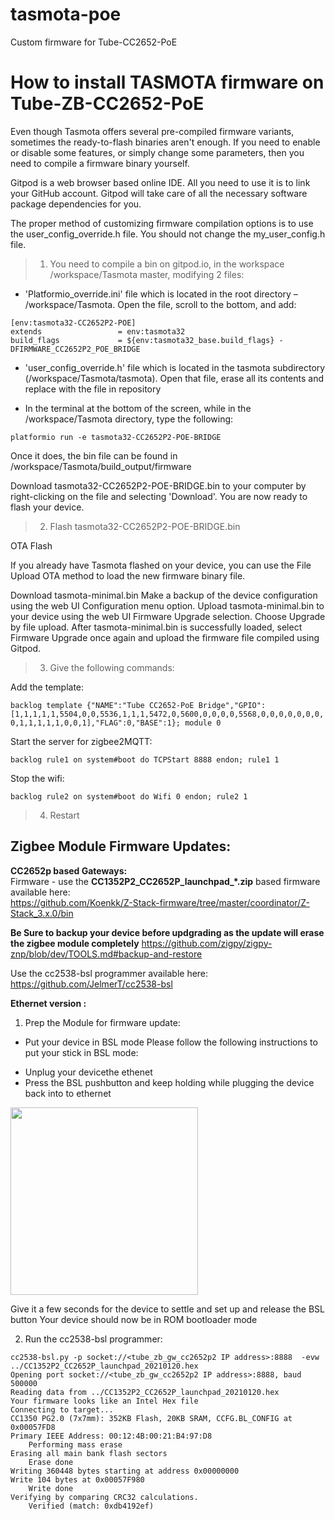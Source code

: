 # tasmota-poe
Custom firmware for Tube-CC2652-PoE

# How to install TASMOTA firmware on Tube-ZB-CC2652-PoE

Even though Tasmota offers several pre-compiled firmware variants, sometimes the ready-to-flash binaries aren't enough. If you need to enable or disable some features, or simply change some parameters, then you need to compile a firmware binary yourself.

Gitpod is a web browser based online IDE. All you need to use it is to link your GitHub account. Gitpod will take care of all the necessary software package dependencies for you.

The proper method of customizing firmware compilation options is to use the user_config_override.h file. You should not change the my_user_config.h file.

> 1. You need to compile a bin on gitpod.io, in the workspace /workspace/Tasmota master, modifying 2 files:

* 'Platformio_override.ini' file which is located in the root directory – /workspace/Tasmota. Open the file, scroll to the bottom, and add:
```
[env:tasmota32-CC2652P2-POE]
extends                 = env:tasmota32
build_flags             = ${env:tasmota32_base.build_flags} -DFIRMWARE_CC2652P2_POE_BRIDGE
```


* 'user_config_override.h' file which is located in the tasmota subdirectory (/workspace/Tasmota/tasmota). Open that file, erase all its contents and replace with the file in repository

* In the terminal at the bottom of the screen, while in the /workspace/Tasmota directory, type the following:
```
platformio run -e tasmota32-CC2652P2-POE-BRIDGE
```

Once it does, the bin file can be found in /workspace/Tasmota/build_output/firmware

Download tasmota32-CC2652P2-POE-BRIDGE.bin to your computer by right-clicking on the file and selecting 'Download'. You are now ready to flash your device.

> 2. Flash tasmota32-CC2652P2-POE-BRIDGE.bin

OTA Flash

If you already have Tasmota flashed on your device, you can use the File Upload OTA method to load the new firmware binary file.

Download tasmota-minimal.bin
Make a backup of the device configuration using the web UI Configuration menu option.
Upload tasmota-minimal.bin to your device using the web UI Firmware Upgrade selection. Choose Upgrade by file upload.
After tasmota-minimal.bin is successfully loaded, select Firmware Upgrade once again and upload the firmware file compiled using Gitpod.

> 3. Give the following commands: 

Add the template:

```backlog template {"NAME":"Tube CC2652-PoE Bridge","GPIO":[1,1,1,1,1,5504,0,0,5536,1,1,1,5472,0,5600,0,0,0,0,5568,0,0,0,0,0,0,0,0,1,1,1,1,1,0,0,1],"FLAG":0,"BASE":1}; module 0``` 

Start the server for zigbee2MQTT:

```backlog rule1 on system#boot do TCPStart 8888 endon; rule1 1```  

Stop the wifi:

```backlog rule2 on system#boot do Wifi 0 endon; rule2 1``` 

> 4. Restart

## Zigbee Module Firmware Updates:

**CC2652p based Gateways:**  
Firmware - use the **CC1352P2_CC2652P_launchpad_*.zip** based firmware available here:  
https://github.com/Koenkk/Z-Stack-firmware/tree/master/coordinator/Z-Stack_3.x.0/bin

**Be Sure to backup your device before updgrading as the update will erase the zigbee module completely** https://github.com/zigpy/zigpy-znp/blob/dev/TOOLS.md#backup-and-restore

Use the cc2538-bsl programmer available here: https://github.com/JelmerT/cc2538-bsl

**Ethernet version :**
1. Prep the Module for firmware update:

- Put your device in BSL mode
Please follow the following instructions to put your stick in BSL mode:
* Unplug your devicethe ethenet
* Press the BSL pushbutton and keep holding while plugging the device back into to ethernet

<img src="https://github.com/zagreo-lab/tasmota-poe/raw/main/zigbee.png" width="300">

Give it a few seconds for the device to settle and set up and release the BSL button
Your device should now be in ROM bootloader mode

2. Run the cc2538-bsl programmer:
```
cc2538-bsl.py -p socket://<tube_zb_gw_cc2652p2 IP address>:8888  -evw ../CC1352P2_CC2652P_launchpad_20210120.hex
Opening port socket://<tube_zb_gw_cc2652p2 IP address>:8888, baud 500000
Reading data from ../CC1352P2_CC2652P_launchpad_20210120.hex
Your firmware looks like an Intel Hex file
Connecting to target...
CC1350 PG2.0 (7x7mm): 352KB Flash, 20KB SRAM, CCFG.BL_CONFIG at 0x00057FD8
Primary IEEE Address: 00:12:4B:00:21:B4:97:D8
    Performing mass erase
Erasing all main bank flash sectors
    Erase done
Writing 360448 bytes starting at address 0x00000000
Write 104 bytes at 0x00057F980
    Write done
Verifying by comparing CRC32 calculations.
    Verified (match: 0xdb4192ef)
```

